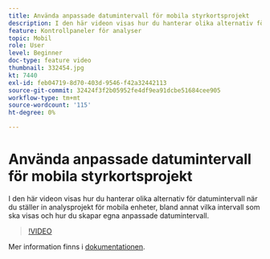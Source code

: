 ```yaml
---
title: Använda anpassade datumintervall för mobila styrkortsprojekt
description: I den här videon visas hur du hanterar olika alternativ för datumintervall när du ställer in analysprojekt för mobila enheter, bland annat vilka intervall som ska visas och hur du skapar egna anpassade datumintervall.
feature: Kontrollpaneler för analyser
topic: Mobil
role: User
level: Beginner
doc-type: feature video
thumbnail: 332454.jpg
kt: 7440
exl-id: feb04719-8d70-403d-9546-f42a32442113
source-git-commit: 32424f3f2b05952fe4df9ea91dcbe51684cee905
workflow-type: tm+mt
source-wordcount: '115'
ht-degree: 0%

---
```


# Använda anpassade datumintervall för mobila styrkortsprojekt

I den här videon visas hur du hanterar olika alternativ för datumintervall när du ställer in analysprojekt för mobila enheter, bland annat vilka intervall som ska visas och hur du skapar egna anpassade datumintervall.

>[!VIDEO](https://video.tv.adobe.com/v/332454/?quality=12&learn=on)

Mer information finns i [dokumentationen](https://experienceleague.adobe.com/docs/analytics/analyze/mobapp/curator.html).
